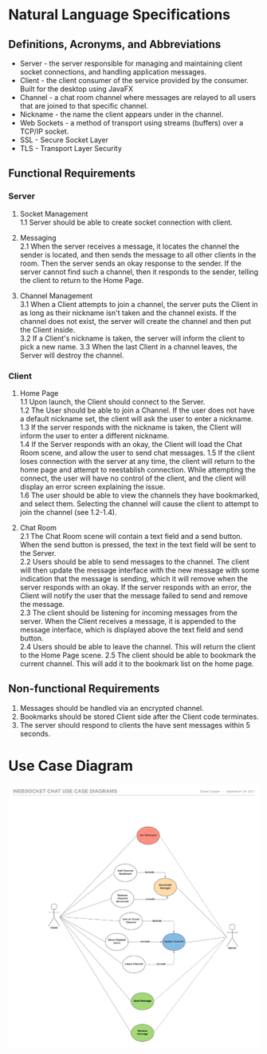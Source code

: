 # Natural Language Specifications

## Definitions, Acronyms, and Abbreviations

* Server - the server responsible for managing and maintaining client socket connections, and handling application messages.
* Client - the client consumer of the service provided by the consumer. Built for the desktop using JavaFX
* Channel - a chat room channel where messages are relayed to all users that are joined to that specific channel.
* Nickname - the name the client appears under in the channel.
* Web Sockets - a method of transport using streams (buffers) over a TCP/IP socket.
* SSL - Secure Socket Layer
* TLS - Transport Layer Security


## Functional Requirements

### Server
1. Socket Management  
   1.1 Server should be able to create socket connection with client.  

2. Messaging  
   2.1 When the server receives a message, it locates the channel the sender is located, and then sends the message to all other clients in the room. Then the server sends an okay response to the sender. If the server cannot find such a channel, then it responds to the sender, telling the client to return to the Home Page.  

3. Channel Management  
   3.1 When a Client attempts to join a channel, the server puts the Client in as long as their nickname isn't taken and the channel exists. If the channel does not exist, the server will create the channel and then put the Client inside.  
   3.2 If a Client's nickname is taken, the server will inform the   client to pick a new name.
   3.3 When the last Client in a channel leaves, the Server will destroy the channel.  


### Client

1. Home Page  
   1.1 Upon launch, the Client should connect to the Server.  
   1.2 The User should be able to join a Channel. If the user does not have a default nickname set, the client will ask the user to enter a nickname.  
   1.3 If the server responds with the nickname is taken, the Client will inform the user to enter a different nickname.  
   1.4 If the Server responds with an okay, the Client will load the Chat Room scene, and allow the user to send chat messages.
   1.5 If the client loses connection with the server at any time, the client will return to the home page and attempt to reestablish connection. While attempting the connect, the user will have no control of the client, and the client will display an error screen explaining the issue.  
   1.6 The user should be able to view the channels they have bookmarked, and select them. Selecting the channel will cause the client to attempt to join the channel (see 1.2-1.4).

2. Chat Room  
   2.1 The Chat Room scene will contain a text field and a send button. When the send button is pressed, the text in the text field will be sent to the Server.  
   2.2 Users should be able to send messages to the channel. The client will then update the message interface with the new message with some indication that the message is sending, which it will remove when the server responds with an okay. If the server responds with an error, the Client will notify the user that the message failed to send and remove the message.  
   2.3 The client should be listening for incoming messages from the server. When the Client receives a message, it is appended to the message interface, which is displayed above the text field and send button.  
   2.4 Users should be able to leave the channel. This will return the client to the Home Page scene.
   2.5 The client should be able to bookmark the current channel. This will add it to the bookmark list on the home page.


## Non-functional Requirements
   1. Messages should be handled via an encrypted channel.  
   2. Bookmarks should be stored Client side after the Client code terminates.  
   3. The server should respond to clients the have sent messages within 5 seconds.

# Use Case Diagram
   ![use case diagrams](/use-cases.png "Use-Case-Diagram")
